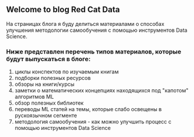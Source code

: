 ## Welcome to blog Red Cat Data

На страницах блога я буду делиться материалами о способах улучшения методологии самообучения с помощью инструментов Data Science.

### Ниже представлен перечень типов материалов, которые будут выпускаться в блоге:

1. циклы конспектов по изучаемым книгам
2. подборки полезных ресурсов
3. обзоры на книги/курсы
4. заметки о математических концепциях находящихся под "капотом" алгоритмов ML
5. обзор полезных библиотек 
6. переводы ML статей на темы, которые слабо освещены в рускоязычном сегменте
7. методология самообучения - как можно улучшить процесс с помощью инструментов Data Science
